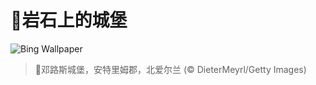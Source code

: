 # 🔖岩石上的城堡

![Bing Wallpaper](https://www.bing.com/th?id=OHR.DunluceIreland_ZH-CN2412229757_1920x1080.jpg&rf=LaDigue_1920x1080.jpg&pid=hp)

> 📝邓路斯城堡，安特里姆郡，北爱尔兰 (© DieterMeyrl/Getty Images)
